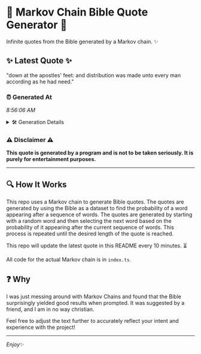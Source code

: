 # 📖 Markov Chain Bible Quote Generator 📖

Infinite quotes from the Bible generated by a Markov chain. ✨

## ✨ Latest Quote ✨
"down at the apostles' feet: and distribution was made unto every man according as he had need."

### ⏰ Generated At
*8:56:06 AM*

<details>
    <summary>🛠️ Generation Details</summary>
    <p>
        <strong>🌱 Seed:</strong> down<br>
        <strong>🔄 Iterations:</strong> 16<br>
        <strong>📜 Context History:</strong><br>[ down ]: at<br>[ down, at ]: the<br>[ down, at, the ]: apostles'<br>[ down, at, the, apostles' ]: feet:<br>[ down, at, the, apostles', feet: ]: and<br>[ down, at, the, apostles', feet:, and ]: distribution<br>[ at, the, apostles', feet:, and, distribution ]: was<br>[ the, apostles', feet:, and, distribution, was ]: made<br>[ apostles', feet:, and, distribution, was, made ]: unto<br>[ feet:, and, distribution, was, made, unto ]: every<br>[ and, distribution, was, made, unto, every ]: man<br>[ distribution, was, made, unto, every, man ]: according<br>[ was, made, unto, every, man, according ]: as<br>[ made, unto, every, man, according, as ]: he<br>[ unto, every, man, according, as, he ]: had<br>[ every, man, according, as, he, had ]: need.<br>
    </p>
</details>

### ⚠️ Disclaimer ⚠️
**This quote is generated by a program and is not to be taken seriously. It is purely for entertainment purposes.**

---

## 🔍 How It Works

This repo uses a Markov chain to generate Bible quotes. The quotes are generated by using the Bible as a dataset to find the probability of a word appearing after a sequence of words. The quotes are generated by starting with a random word and then selecting the next word based on the probability of it appearing after the current sequence of words. This process is repeated until the desired length of the quote is reached.

This repo will update the latest quote in this README every 10 minutes. ⏳

All code for the actual Markov chain is in `index.ts`.

## ❓ Why

I was just messing around with Markov Chains and found that the Bible surprisingly yielded good results when prompted. 
It was suggested by a friend, and I am in no way christian.

Feel free to adjust the text further to accurately reflect your intent and experience with the project!

---

*Enjoy*✨
